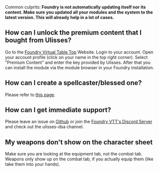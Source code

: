 Common culprits:
**Foundry is not automatically updating itself nor its content. Make sure you updated all your modules and the system to the latest version. This will already help in a lot of cases.**

## How can I unlock the premium content that I bought from Ulisses?
Go to the [Foundry Virtual Table Top](https://foundryvtt.com/) Website. Login to your account. Open your account profile (click on your name in the top right corner). Select "Premium Content" and enter the key provided by Ulisses. After that you can install the module via the module browser in your Foundry installation.

## How can I create a spellcaster/blessed one?
Please refer to [this page](https://github.com/Plushtoast/dsa5-foundryVTT/wiki/Spellcaster--and--Blessed-One-Creation).

## How can I get immediate support?
Please leave an issue on [Github](https://github.com/Plushtoast/dsa5-foundryVTT/issues) or join the [Foundry VTT's Discord Server](https://discord.gg/foundryvtt) and check out the ulisses-dsa channel.

## My weapons don't show on the character sheet
Make sure you are looking at the equipment tab, not the combat tab. Weapons only show up on the combat tab, if you actually equip them (like take them into your hands).